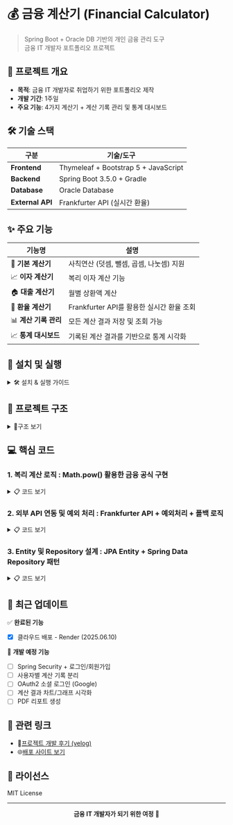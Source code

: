 # 💰 금융 계산기 (Financial Calculator)

> Spring Boot + Oracle DB 기반의 개인 금융 관리 도구  
> 금융 IT 개발자 포트폴리오 프로젝트

## 🎯 프로젝트 개요

- **목적**: 금융 IT 개발자로 취업하기 위한 포트폴리오 제작
- **개발 기간**: 1주일
- **주요 기능**: 4가지 계산기 + 계산 기록 관리 및 통계 대시보드

## 🛠️ 기술 스택

| 구분 | 기술/도구 |
|------|-----------|
| **Frontend** | Thymeleaf + Bootstrap 5 + JavaScript |
| **Backend** | Spring Boot 3.5.0 + Gradle |
| **Database** | Oracle Database |
| **External API** | Frankfurter API (실시간 환율) |

## ✨ 주요 기능

| 기능명 | 설명 |
|--------|------|
| 🧮 **기본 계산기** | 사칙연산 (덧셈, 뺄셈, 곱셈, 나눗셈) 지원 |
| 📈 **이자 계산기** | 복리 이자 계산 기능 |
| 🏠 **대출 계산기** | 월별 상환액 계산 |
| 💱 **환율 계산기** | Frankfurter API를 활용한 실시간 환율 조회 |
| 📊 **계산 기록 관리** | 모든 계산 결과 저장 및 조회 가능 |
| 📈 **통계 대시보드** | 기록된 계산 결과를 기반으로 통계 시각화 |

## 🚀 설치 및 실행

<details><summary>🛠️ 설치 & 실행 가이드</summary>
    
### 사전 요구사항
- Java 21
- Oracle Database
- Gradle

### 실행 방법
```bash
# 1. 저장소 클론
git clone https://github.com/Emily0814/money-calculator.git
cd money-calculator

# 2. 로컬 DB 설정 파일 생성
# src/main/resources/application-local.yml 파일을 생성하고 아래 내용 추가

# 3. 애플리케이션 실행
./gradlew bootRun

# 4. 브라우저에서 접속
http://localhost:8080
```
```yaml
# application-local.yml
spring:
  datasource:
    url: jdbc:oracle:thin:@localhost:1521/XEPDB1    # host:port/serviceName을 본인 환경에 맞게 수정
    username: calc                                  # Oracle DB 사용자명
    password: calc1234                              # Oracle DB 비밀번호
    driver-class-name: oracle.jdbc.OracleDriver
```

</details>

## 📁 프로젝트 구조
<details><summary>📘구조 보기</summary>
    
```java
src/main/java/com/ajaajas/calc/
├── CalcApplication.java
├── controller/
│   └── CalcController.java
├── service/
│   └── CalcService.java
├── entity/
│   └── CalculationHistory.java
└── repository/
    └── CalculationHistoryRepository.java

src/main/resources/
├── templates/
│   ├── fragments/
│   ├── calculator/
│   └── index.html
└── static/
    ├── css/
    └── js/
```
</details>

## 💻 핵심 코드

### 1. 복리 계산 로직 : Math.pow() 활용한 금융 공식 구현
<details><summary>📋 코드 보기</summary>
    
```java
public double calculateCompoundInterest(double principal, double rate, int years) {
    double result = principal * Math.pow(1 + rate/100, years);
    
    saveCalculationHistory("interest", 
        String.format("{\"principal\":%.2f,\"rate\":%.2f,\"years\":%d,\"type\":\"compound\"}", 
                     principal, rate, years),
        String.valueOf(result));
    
    return result;
}
```
</details>

### 2. 외부 API 연동 및 예외 처리 : Frankfurter API + 예외처리 + 폴백 로직
<details><summary>📋 코드 보기</summary>
    
```java
public double getExchangeRate(String fromCurrency, String toCurrency) {
    try {
        String url = "https://api.frankfurter.app/latest?from=" + fromCurrency + "&to=" + toCurrency;
        
        HttpURLConnection connection = (HttpURLConnection) new URL(url).openConnection();
        connection.setRequestMethod("GET");
        connection.setConnectTimeout(5000);
        connection.setReadTimeout(5000);
        
        BufferedReader reader = new BufferedReader(new InputStreamReader(connection.getInputStream()));
        StringBuilder response = new StringBuilder();
        String line;
        while ((line = reader.readLine()) != null) {
            response.append(line);
        }
        reader.close();
        
        JsonNode jsonNode = objectMapper.readTree(response.toString());
        JsonNode rates = jsonNode.get("rates");
        
        if (rates.has(toCurrency)) {
            return rates.get(toCurrency).asDouble();
        }
        
        throw new RuntimeException("지원하지 않는 통화: " + toCurrency);
        
    } catch (Exception e) {
        // API 실패 시 더미 데이터 사용
        if ("KRW".equals(fromCurrency) && "USD".equals(toCurrency)) {
            return 0.00073;
        } else if ("USD".equals(fromCurrency) && "KRW".equals(toCurrency)) {
            return 1381.4;
        }
        return 1.0; // 기본값
    }
}
```

</details>

### 3. Entity 및 Repository 설계 : JPA Entity + Spring Data Repository 패턴

<details><summary>📋 코드 보기</summary>
    
```java
@Entity
@Table(name = "calculation_history")
public class CalculationHistory {
    @Id
    @GeneratedValue(strategy = GenerationType.SEQUENCE, generator = "calc_seq")
    @SequenceGenerator(name = "calc_seq", sequenceName = "CALC_SEQ", allocationSize = 1)
    private Long id;
    
    @Column(name = "calc_type", nullable = false, length = 20)
    private String calcType;
    
    @Column(name = "input_data", length = 1000)
    private String inputData; // JSON 형태
    
    @Column(name = "result", nullable = false)
    private String result;
    
    @Column(name = "created_at", nullable = false)
    private LocalDateTime createdAt;
}

@Repository
public interface CalculationHistoryRepository extends JpaRepository<CalculationHistory, Long> {
    List<CalculationHistory> findByCalcTypeOrderByCreatedAtDesc(String calcType);
    List<CalculationHistory> findTop10ByOrderByCreatedAtDesc();
}
```

</details>

## 🔄 최근 업데이트

✅ **완료된 기능**
- [x] 클라우드 배포 - Render (2025.06.10)

🚧 **개발 예정 기능**
- [ ] Spring Security + 로그인/회원가입
- [ ] 사용자별 계산 기록 분리  
- [ ] OAuth2 소셜 로그인 (Google)
- [ ] 계산 결과 차트/그래프 시각화
- [ ] PDF 리포트 생성

## 🔗 관련 링크

- 📝[프로젝트 개발 후기 (velog)](https://velog.io/@ajaajas/금융IT-개발자되기-프로젝트-Spring-Boot-Oracle-DB-금융-계산기-프로젝트)
- 🌐[배포 사이트 보기](https://money-calculator-hdld.onrender.com)

## 📄 라이선스

MIT License

---

<div align="center">
  <strong>금융 IT 개발자가 되기 위한 여정</strong> 🚀
</div>
